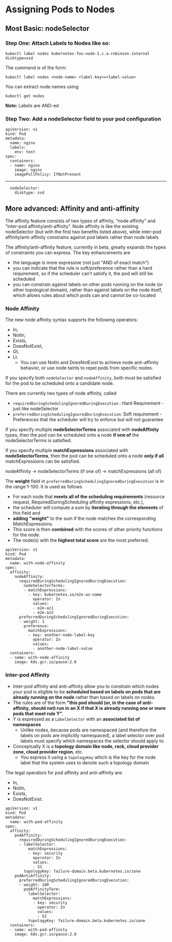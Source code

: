 # Assigning Pods to Nodes
## Most Basic: nodeSelector
### Step One: Attach Labels to Nodes like so:
```
kubectl label nodes kubernetes-foo-node-1.c.a-robinson.internal disktype=ssd
```
The command is of the form:
```
kubectl label nodes <node-name> <label-key>=<label-value>
```
You can extract node names using
```
kubectl get nodes
```
**Note:** Labels are AND-ed

### Step Two: Add a nodeSelector field to your pod configuration
```
apiVersion: v1
kind: Pod
metadata:
  name: nginx
  labels:
    env: test
spec:
  containers:
  - name: nginx
    image: nginx
    imagePullPolicy: IfNotPresent
```
***
```
  nodeSelector:
    disktype: ssd
```

## More advanced: Affinity and anti-affinity

The affinity feature consists of two types of affinity, “node affinity” and “inter-pod affinity/anti-affinity”. Node affinity is like the existing nodeSelector (but with the first two benefits listed above), while inter-pod affinity/anti-affinity constrains against pod labels rather than node labels

The affinity/anti-affinity feature, currently in beta, greatly expands the types of constraints you can express. The key enhancements are
* the language is more expressive (not just "AND of exact match")
* you can indicate that the rule is soft/preference rather than a hard requirement, so if the scheduler can’t satisfy it, the pod will still be scheduled
* you can constrain against labels on other pods running on the node (or other topological domain), rather than against labels on the node itself, which allows rules about which pods can and cannot be co-located

### Node Affinity


The new node affinity syntax supports the following operators:
* In, 
* NotIn, 
* Exists, 
* DoesNotExist, 
* Gt, 
* Lt. 
    * You can use NotIn and DoesNotExist to achieve node anti-affinity behavior, or use node taints to repel pods from specific nodes.

If you specify both `nodeSelector` and `nodeAffinity`, both must be satisfied for the pod to be scheduled onto a candidate node.

There are currently two types of node affinity, called 
* `requiredDuringSchedulingIgnoredDuringExecution` : Hard Requirement - just like nodeSelector
*  `preferredDuringSchedulingIgnoredDuringExecution`: Soft requirement - Preferences that the scheduler will try to enforce but will not guarantee

If you specify multiple **nodeSelectorTerms** associated with **nodeAffinity** types, then the pod can be scheduled onto a node **if one of** the nodeSelectorTerms is satisfied.

If you specify multiple **matchExpressions** associated with **nodeSelectorTerms**, then the pod can be scheduled onto a node **only if all** matchExpressions can be satisfied.

nodeAffinity -> nodeSelectorTerms (if one of) -> matchExpressions (all of)

The **weight** field in `preferredDuringSchedulingIgnoredDuringExecution` is in the range 1-100. It is used as follows

* For each node that **meets all of the scheduling requirements** (resource request, RequiredDuringScheduling affinity expressions, etc.), 
* the scheduler will compute a sum by **iterating through the elements** of this field and 
* **adding "weight"** to the sum if the node matches the corresponding MatchExpressions. 
* This score is then **combined** with the scores of other priority functions for the node. 
* The node(s) with the **highest total score** are the most preferred.

```
apiVersion: v1
kind: Pod
metadata:
  name: with-node-affinity
spec:
  affinity:
    nodeAffinity:
      requiredDuringSchedulingIgnoredDuringExecution:
        nodeSelectorTerms:
        - matchExpressions:
          - key: kubernetes.io/e2e-az-name
            operator: In
            values:
            - e2e-az1
            - e2e-az2
      preferredDuringSchedulingIgnoredDuringExecution:
      - weight: 1
        preference:
          matchExpressions:
          - key: another-node-label-key
            operator: In
            values:
            - another-node-label-value
  containers:
  - name: with-node-affinity
    image: k8s.gcr.io/pause:2.0
```


### Inter-pod Affinity
* Inter-pod affinity and anti-affinity allow you to constrain which nodes your pod is eligible to be **scheduled based on labels on pods that are already running on the node** rather than based on labels on nodes. 
* The rules are of the form **"this pod should (or, in the case of anti-affinity, should not) run in an X if that X is already running one or more pods that meet rule Y"**. 
* Y is expressed as a `LabelSelector` with an **associated list of namespaces**
    * Unlike nodes, because pods are namespaced (and therefore the labels on pods are implicitly namespaced), a label selector over pod labels must specify which namespaces the selector should apply to.
* Conceptually X is a **topology domain like node, rack, cloud provider zone, cloud provider region**, etc. 
    * You express it using a `topologyKey` which is the key for the node label that the system uses to denote such a topology domain

The legal operators for pod affinity and anti-affinity are:
* In, 
* NotIn, 
* Exists, 
* DoesNotExist.

```
apiVersion: v1
kind: Pod
metadata:
  name: with-pod-affinity
spec:
  affinity:
    podAffinity:
      requiredDuringSchedulingIgnoredDuringExecution:
      - labelSelector:
          matchExpressions:
          - key: security
            operator: In
            values:
            - S1
        topologyKey: failure-domain.beta.kubernetes.io/zone
    podAntiAffinity:
      preferredDuringSchedulingIgnoredDuringExecution:
      - weight: 100
        podAffinityTerm:
          labelSelector:
            matchExpressions:
            - key: security
              operator: In
              values:
              - S2
          topologyKey: failure-domain.beta.kubernetes.io/zone
  containers:
  - name: with-pod-affinity
    image: k8s.gcr.io/pause:2.0
```
